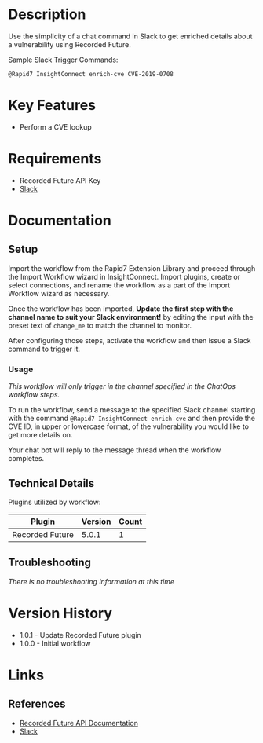 # Description

Use the simplicity of a chat command in Slack to get enriched details about a vulnerability using Recorded Future.

Sample Slack Trigger Commands:

`@Rapid7 InsightConnect enrich-cve CVE-2019-0708`

# Key Features

* Perform a CVE lookup

# Requirements

* Recorded Future API Key
* [Slack](https://insightconnect.help.rapid7.com/docs/configure-slack-for-chatops)

# Documentation

## Setup

Import the workflow from the Rapid7 Extension Library and proceed through the Import Workflow wizard in InsightConnect. Import plugins, create or select connections, and rename the workflow as a part of the Import Workflow wizard as necessary.

Once the workflow has been imported, **Update the first step with the channel name to suit your Slack environment!** by editing the input with the preset text of `change_me` to match the channel to monitor.

After configuring those steps, activate the workflow and then issue a Slack command to trigger it. 

### Usage

*This workflow will only trigger in the channel specified in the ChatOps workflow steps.*

To run the workflow, send a message to the specified Slack channel starting with the command `@Rapid7 InsightConnect enrich-cve` and then provide the CVE ID, in upper or lowercase format, of the vulnerability you would like to get more details on.

Your chat bot will reply to the message thread when the workflow completes.

## Technical Details

Plugins utilized by workflow:

|Plugin|Version|Count|
|----|----|--------|
|Recorded Future|5.0.1|1|

## Troubleshooting

_There is no troubleshooting information at this time_

# Version History

* 1.0.1 - Update Recorded Future plugin
* 1.0.0 - Initial workflow

# Links

## References

* [Recorded Future API Documentation](https://support.recordedfuture.com/hc/en-us/categories/115000803507-Raw-API)
* [Slack](https://slack.com)
